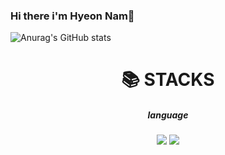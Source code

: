 ### Hi there i'm Hyeon Nam👋

![Anurag's GitHub stats](https://github-readme-stats.vercel.app/api?username=nhn1030&show_icons=true&theme=radical)

<div align=center><h1>📚 STACKS</h1></div>
<div align="center"><h5>language</h5>
	<img src="https://img.shields.io/badge/C++-00599C?style=flat-square&logo=C%2B%2B&logoColor=white"/>
	<img src="https://img.shields.io/badge/java-007396?style=flat-square&logo=java&logoColor=white"/>
</div>


<!--
**nhn1030/nhn1030** is a ✨ _special_ ✨ repository because its `README.md` (this file) appears on your GitHub profile.

Here are some ideas to get you started:

- 🔭 I’m currently working on ...
- 🌱 I’m currently learning on algorithm ...
- 👯 I’m looking to collaborate on ...
- 🤔 I’m looking for help with ...
- 💬 Ask me about ...
- 📫 How to reach me: ...
- 😄 Pronouns: ...
- ⚡ Fun fact: ...
-->
